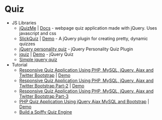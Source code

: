 # Quiz
* JS Libraries
    - [jQuizMe](http://goo.gl/mvNWsO) | [Docs](http://goo.gl/k7HA0r) - webpage quiz application made with jQuery. Uses javascript and css
    - [SlickQuiz](http://goo.gl/HbYSnx) | [Demo](http://goo.gl/dgv8K3) - A jQuery plugin for creating pretty, dynamic quizzes
    - [jQuery personality quiz](http://goo.gl/zSMF0w) - jQuery Personality Quiz Plugin
    - [jquiz](http://goo.gl/cWhV6e) | [Demo](http://goo.gl/gCj41o) - jQuery Quiz
    - [Simple jquery quiz](http://goo.gl/2LajR1)
* Tutorial
    - [Responsive Quiz Application Using PHP, MySQL, jQuery, Ajax and Twitter Bootstrap](http://goo.gl/vAHTVu) | [Demo](http://goo.gl/yiB3Tl)
    - [Responsive Quiz Application Using PHP, MySQL, jQuery, Ajax and Twitter Bootstrap Part-2](http://goo.gl/X0CPkQ) | [Demo](http://goo.gl/WVLbwF)
    - [Responsive Quiz Application Using PHP, MySQL, jQuery, Ajax and Twitter Bootstrap Part-3](http://goo.gl/wKzrdd)
    - [PHP Quiz Application Using jQuery Ajax MySQL and Bootstrap](http://goo.gl/Rma4EB) | [Demo](http://goo.gl/a6Xubx)
    - [Build a Spiffy Quiz Engine](http://goo.gl/ni96X3)
